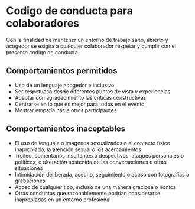 # Codigo de conducta para colaboradores

Con la finalidad de mantener un entorno de trabajo sano, abierto y acogedor se exigira a cualquier colaborador respetar y cumplir con el presente codigo de conducta. 

## Comportamientos permitidos 
- Uso de un lenguaje acogedor e inclusivo
- Ser respetuoso desde diferentes puntos de vista y experiencias
- Aceptar con agradecimiento las críticas constructivas
- Centrarse en lo que es mejor para todos en el evento
- Mostrar empatía hacia otros participantes

## Comportamientos inaceptables
- El uso de lenguaje o imágenes sexualizados o el contacto físico inapropiado, la atención sexual o los acercamientos
- Trolleo, comentarios insultantes o despectivos, ataques personales o políticos, o alteración sostenida de las conversaciones u otras situaciones
- Intimidación deliberada, acecho, seguimiento o acoso con fotografías o grabaciones
- Acoso de cualquier tipo, incluso de una manera graciosa o irónica
- Otras conductas que razonablemente podrían considerarse inapropiadas en un entorno profesional

